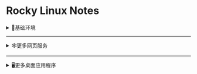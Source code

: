 # Rocky Linux Notes

<details>
<summary><h2">👶基础环境</h2></summary>

### 🧰 使能 sudo

#### 执行

```bash
su # 切换到 root 用户
nano /etc/sudoers # 编辑 sudoers 文件
```

在 `root ALL=(ALL) ALL` 下面添加一行:

> `😀USERNAME😀`    ALL=(ALL)       ALL

保存并退出 nano: `Ctrl + X -> Y -> Enter`

#### 验证

```bash
su $(whoami) # 切换回普通用户
sudo whoami # 验证是否成功使能 sudo
```

### 🖥️更改主机名

#### 执行
```bash
 sudo hostnamectl set-hostname `🖥️HOSTNAME🖥️` # 设置主机名
 sudo nano /etc/hosts # 编辑 hosts 文件
```

在 `127.0.0.1 localhost` 下面添加一行:

> 127.0.0.1       `🖥️HOSTNAME🖥️`

保存并退出 nano: `Ctrl + X -> Y -> Enter`

#### 验证

```bash
 hostnamectl # 验证主机名是否成功更改
```

### 🌏dnf包管理器换源

#### 执行

参考[第三方镜像源列表](https://mirrors.rockylinux.org/mirrormanager/mirrors)，选择合适的cn镜像源，例如[USTC 中科大](https://mirrors.ustc.edu.cn/help/rocky.html#_5)

```bash
sudo sed -e 's|^mirrorlist=|#mirrorlist=|g' \
    -e 's|^#baseurl=http://dl.rockylinux.org/$contentdir|baseurl=https://mirrors.ustc.edu.cn/rocky|g' \
    -i.bak \
    /etc/yum.repos.d/rocky-extras.repo \
    /etc/yum.repos.d/rocky.repo
    
sudo dnf makecache # 清理并重建缓存
```

### 🔄更新

```bash
sudo dnf -y upgrade dnf # 更新 dnf 包管理器
sudo dnf -y update # 更新系统软件包
```

### ☁️Samba

#### 安装

```bash
sudo dnf -y install samba samba-common samba-client # 安装 samba
sudo mkdir -p /home/samba-share # 创建共享目录

sudo chmod -R 755 /home/samba-share # 设置共享目录权限
sudo chown -R  nobody:nobody /home/samba-share # 设置共享目录所有者
sudo chcon -t samba_share_t /home/samba-share # 设置共享目录标签

sudo nano /etc/samba/smb.conf # 编辑 smb 配置文件
```

在文件中添加以下内容：

> ```conf
> # See smb.conf.example for a more detailed config file or
> # read the smb.conf manpage.
> # Run 'testparm' to verify the config is correct after
> # you modified it.
> #
> # Note:
> # SMB1 is disabled by default. This means clients without support for SMB2 or
> # SMB3 are no longer able to connect to smbd (by default).
> 
> [global]
>         workgroup = WORKGROUP
>         server string = Samba Server %v
>         netbios name = rocky-9
>         security = user
>         map to guest = bad user
>         passdb backend = tdbsam
>         ntlm auth = true
>         printing = cups
>         printcap name = cups
>         load printers = yes
>         cups options = raw
>         unix chardeet = UTF-8
> 
> [homes]
>         comment = Home Directories
>         valid users = %S, %D%w%S
>         browseable = No
>         read only = No
>         inherit acls = Yes
> 
> [printers]
>         comment = All Printers
>         path = /var/tmp
>         printable = Yes
>         create mask = 0600
>         browseable = No
> 
> [print$]
>         comment = Printer Drivers
>         path = /var/lib/samba/drivers
>         write list = @printadmin root
>         force group = @printadmin
>         create mask = 0664
>         directory mask = 0775
> 
> [Shared]
>         path = /home/samba-share
>         browsable = yes
>         writable = yes
>         valid users = 😀USERNAME😀
>         guest ok = yes
>         guest only = yes
>         force create mode = 777
>         force directory mode = 777
> ```
>

```bash
sudo systemctl start smb nmb # 启动 samba 服务
sudo systemctl enable smb nmb # 开机自启 samba 服务

systemctl status smb nmb # 查看 samba 服务状态

sudo firewall-cmd --permanent --add-service=samba # 开放 samba 服务
sudo firewall-cmd --reload # 重载防火墙规则
sudo firewall-cmd --list-services # 查看开放的服务

sudo smbpasswd -a $(whoami) # 设置 samba 用户密码
sudo systemctl restart smb nmb --now # 重启 samba 服务
```

#### 远程访问共享文件夹

Win+R -> smb://`🖥️IP🖥️`/Shared -> 输入密码

### 💻RDP 远程桌面

#### 安装

```bash
sudo dnf -y install epel-release # 安装 epel 源
sudo dnf makecache # 清理并重建缓存
sudo dnf -y install xrdp # 安装 xrdp
sudo systemctl start xrdp # 启动 xrdp 服务
sudo systemctl enable xrdp # 开机自启 xrdp 服务

systemctl status xrdp # 查看 xrdp 服务状态

sudo firewall-cmd --permanent --add-port=3389/tcp # 开放 3389 端口
sudo firewall-cmd --reload # 重载防火墙规则

sudo firewall-cmd --list-ports # 查看开放的端口
```

#### 远程连接

Win+R -> mstsc -> `🖥️IP🖥️`

###  添加标题栏最小化最大化按钮

#### 安装

```bash
sudo dnf -y install gnome-tweaks

gnome-tweaks
```

在 gnome-tweaks 中启用 “Window Title Buttons” 选项。

### GitHub 加速

[Watt Toolkit / Steam++](https://steampp.net/download)是一个包含多种 Steam 工具功能的工具箱，其中包含 GitHub 加速器。

#### 安装

```bash
curl -sSL https://steampp.net/Install/Linux.sh | bash # 安装 Watt Toolkit

sudo cp /home/a/.local/share/Steam++/Plugins/Accelerator/SteamTools.Certificate.cer /etc/pki/ca-trust/source/anchors/ # 复制证书到系统信任库

sudo update-ca-trust extract # 刷新系统信任库
sudo systemctl restart NetworkManager # 重启网络管理器

openssl x509 -in /etc/pki/ca-trust/source/anchors/SteamTools.Certificate.cer -text -noout # 验证证书
```

#### Firefox 导入证书

设置->隐私与安全->安全->查看证书->导入
/home/`😀USERNAME😀`/.local/share/Steam++/Plugins/Accelerator

### Homebrew

[Homebrew](https://brew.sh/)是一个开源的包管理器，可以帮助你安装命令行软件。

#### 安装

```bash
/bin/bash -c "$(curl -fsSL https://raw.githubusercontent.com/Homebrew/install/HEAD/install.sh)" # 安装 Homebrew
(echo; echo 'eval "$(/home/linuxbrew/.linuxbrew/bin/brew shellenv)"') >> /home/`😀USERNAME😀`/.zshrc # 配置环境变量
eval "$(/home/linuxbrew/.linuxbrew/bin/brew shellenv)" # 刷新环境变量
sudo dnf -y groupinstall 'Development Tools' # 安装开发工具
```

### 🐧fastfetch

[fastfetch](https://github.com/fastfetch-cli/fastfetch)是类似于neofetch，但更快，因为主要是用C编写的。

#### 安装

```bash
sudo dnf -y install fastfetch
```

#### 验证

```bash
fastfetch
```

### 💪oh-my-zsh ~~bash~~

[oh-my-zsh](https://ohmyz.sh/#install)是一个令人愉快的，开源的，社区驱动的框架，用于管理您的Zsh配置。它捆绑了数千个有用的功能，帮助程序，插件，主题和一些让你大喊的东西。

```bash
sh -c "$(wget -O- https://raw.githubusercontent.com/ohmyzsh/ohmyzsh/master/tools/install.sh)" # 安装 oh-my-zsh

nano ~/.zshrc # 编辑 zsh 配置文件
```

参考[Settings](https://github.com/ohmyzsh/ohmyzsh/wiki/Settings)配置，例如：

> ZSH_THEME="darkblood"
>
>plugins=(
> colorize
> command-not-found
> compleat
> copyfile
> cp
> dnf
> docker
> docker-compose
> docker-machine
> emoji
> encode64
> fzf
> git
> github
> gitignore
> git-lfs
> history
> history-substring-search
> npm
> pip
> python
> sudo
> )

保存并退出 nano: `Ctrl + X -> Y -> Enter`

重新连接ssh

Ctrl+R：fzf + 历史搜索命令
Ctrl+T：fzf + 补全路径名
Alt+C：fzf + 改变工作路径

### ✏micro ~~nano~~

[micro](https://github.com/zyedidia/micro)是一款基于终端的文本编辑器，旨在易于使用和直观，同时还利用了现代终端的功能。它是一个单一的、包含电池的静态二进制文件，没有依赖关系;您可以立即下载并使用它！

#### 安装

```bash
 cd /usr/bin

sudo curl https://getmic.ro | bash

/usr/bin/micro --version
```

#### zshrc 配置

```bash
nano ~/.zshrc # 编辑 zsh 配置文件
```

在文件中添加一行:

> alias nano='/usr/bin/micro'


```bash
source ~/.zshrc # 重新加载 zsh 配置文件
```

#### 验证


```bash
nano ~/.zshrc # 验证 nano 命令是否成功映射到 micro
```

### FNM

[FNM](https://github.com/Schniz/fnm)是快速简单的Node.js版本管理器，Rust编写。

#### 安装

```bash
brew install fnm
```

#### zshrc 配置

```bash
nano ~/.zshrc # 编辑 zsh 配置文件
```

在文件中添加一行:

> eval "$(fnm env --use-on-cd)"

```bash
source ~/.zshrc # 重新加载 zsh 配置文件
```

#### 验证

```bash
fnm --version
```

### 🫥Node.js

[Node.js](https://nodejs.org/docs/latest/api/)是一个免费的、开源的、跨平台的JavaScript运行时环境，允许开发人员创建服务器、Web应用程序、命令行工具和脚本。

#### 安装

```bash
fnm use --install-if-missing 22
```

#### 验证

```bash
node -v
npm -v
```

### pm2

[pm2](https://pm2.keymetrics.io/docs/usage/quick-start/)是一个守护进程管理器，可帮助您管理和保持应用程序全天候在线。


#### 安装

```bash
npm install pm2 -g
```

### 🐍Python

[miniconda](https://docs.conda.io/en/latest/miniconda.html)是一个免费的conda最小安装程序。它是Anaconda的一个小型引导版本，只包含conda、Python、它们所依赖的包，以及少量其他有用的包（如pip、zlib等）。如果你需要更多的软件包，使用 conda install 命令从Anaconda的公共仓库中默认提供的数千个软件包中安装，或者从其他渠道安装，如conda-forge或bioconda。

#### 安装

```bash
mkdir -p ~/miniconda3
wget https://repo.anaconda.com/miniconda/Miniconda3-latest-Linux-x86_64.sh -O ~/miniconda3/miniconda.sh # 下载安装脚本
bash ~/miniconda3/miniconda.sh -b -u -p ~/miniconda3 # 运行安装脚本
rm -rf ~/miniconda3/miniconda.sh

~/miniconda3/bin/conda init bash # 配置 conda 环境
~/miniconda3/bin/conda init zsh # 配置 conda 环境

```

#### 验证

重新连接ssh

```bash
conda info --envs
conda activate base
python --version
```

### 🤡thefuck

[thefuck](https://github.com/nvbn/thefuck)是一个用于自动纠正命令行的工具，它可以帮助你避免敲错命令，并帮助你修复它们。

#### 安装

```bash
brew install thefuck
```

#### zshrc 配置

```bash
nano ~/.zshrc # 编辑 zsh 配置文件
```

在文件中添加一行:

> eval "$(thefuck --alias)"

```bash
source ~/.zshrc # 重新加载 zsh 配置文件
```

#### 验证

```bash
git bach
fuck
```

### 🧐bottom ~~top~~

[bottom](https://github.com/ClementTsang/bottom)一个可定制的跨平台的图形化进程/系统监视器的终端。

#### 安装

```bash
sudo dnf copr enable atim/bottom -y && sudo dnf -y install bottom
```

#### 验证

```bash
bottom
```

### 📘tldr ~~man~~

[tldr](https://github.com/tldr-pages/tldr)是一个由社区维护的命令行工具帮助页面的集合，旨在成为传统手册页的一个更简单、更易于访问的补充。

```bash
brew install tlrc
```

#### zshrc 配置

```bash
nano ~/.zshrc # 编辑 zsh 配置文件
```

在文件中添加一行:

> alias man='tldr'

```bash
source ~/.zshrc # 重新加载 zsh 配置文件
```

#### 验证

```bash
man docker
```

### 📃eza ~~ls~~

[eza](https://github.com/eza-community/eza)是一个现代化的，维护的替代ls。

#### 安装

```bash
sudo dnf -y install eza
```

#### zshrc 配置

```bash
nano ~/.zshrc # 编辑 zsh 配置文件
```

在文件中添加一行:

> alias ls='eza --color=always --long --git --no-filesize --icons=always --notime --no-user --no-permissions'

```bash
source ~/.zshrc # 重新加载 zsh 配置文件
```

#### 验证

```bash
ls
```

### 🚶‍♂️zoxide ~~cd~~

[zoxide](https://github.com/ajeetdsouza/zoxide)是更聪明的cd命令，它能记住你最常用的目录，因此你只需敲几下键盘就能 "跳转 "到它们。

#### 安装

```bash
sudo dnf -y install zoxide
```

#### zshrc 配置

```bash
nano ~/.zshrc # 编辑 zsh 配置文件
```

在文件中添加一行:

> eval "$(zoxide init --cmd cd zsh)"

```bash
source ~/.zshrc # 重新加载 zsh 配置文件
```

### 🚮trash-cli ~~rm rmdir~~

[trash-cli](https://github.com/andreafrancia/trash-cli)是一个命令行工具，它可以从命令行中删除文件或目录，并将它们放入回收站，而不是直接删除。


#### 安装

```bash
sudo dnf -y install trash-cli
```

#### zshrc 配置

```bash
nano ~/.zshrc # 编辑 zsh 配置文件
```

在文件中添加:

> alias rm='trash-put'
> alias rmdir='trash-put'

```bash
source ~/.zshrc # 重新加载 zsh 配置文件
```

### 😽bat ~~cat~~

[bat](https://github.com/sharkdp/bat)是类似 cat，但带有 git 集成和语法高亮。

#### 安装


```bash
sudo dnf -y install bat
```

#### zshrc 配置

```bash
nano ~/.zshrc # 编辑 zsh 配置文件
```

在文件中添加一行:

> alias cat='bat'

```bash
source ~/.zshrc # 重新加载 zsh 配置文件
```

### toolong

[toolong](https://github.com/Textualize/toolong)是查看、跟踪、合并和搜索日志文件的终端应用程序（加上JSONL）。

#### 安装

```bash
pipx install toolong
```

#### 验证

```bash
tl --help
```

### 🔍fd ~~find~~

#### 安装

[fd](https://github.com/sharkdp/fd)是一个快速且用户友好的文件搜索工具。

```bash
sudo dnf -y install fd-find
```

#### zshrc 配置

```bash
nano ~/.zshrc # 编辑 zsh 配置文件
```

在文件中添加一行:

> alias find='fd -HI'

```bash
source ~/.zshrc # 重新加载 zsh 配置文件
```

#### 验证

```bash
find passwd
```

### 🫳ripgrep ~~grep~~

[ripgrep](https://github.com/BurntSushi/ripgrep)是递归地搜索目录中的正则表达式模式，同时尊重你的gitignore。

#### 安装

```bash
sudo dnf -y install ripgrep
```

#### zshrc 配置

```bash
nano ~/.zshrc # 编辑 zsh 配置文件
```

在文件中添加一行:

> alias grep='rg'

```bash
source ~/.zshrc # 重新加载 zsh 配置文件
```

#### 验证

```bash
grep passwd
```

### 🏓gping ~~ping~~

[gping](https://github.com/orf/gping)是图表化的ping工具。

#### 安装

```bash
sudo dnf copr enable atim/gping -y && sudo dnf install gping
```

#### zshrc 配置

```bash
nano ~/.zshrc # 编辑 zsh 配置文件
```


在文件中添加一行:

> alias ping='gping'

```bash
source ~/.zshrc # 重新加载 zsh 配置文件
```

#### 验证

```bash
ping 127.0.0.1
```

### 🐳 Docker

[中文手册](https://dockerdocs.cn/engine/install/)

#### 安装

```bash
sudo dnf config-manager --add-repo https://download.docker.com/linux/centos/docker-ce.repo # 添加 Docker 仓库
sudo dnf -y install docker-ce docker-ce-cli containerd.io docker-compose-plugin # 安装 Docker
sudo systemctl --now enable docker # 启动 Docker 服务
sudo usermod -a -G docker $(whoami) # 允许普通用户使用 Docker
```

#### 验证

```bash
docker --version
docker run hello-world
docker ps -a
```

### LazyDocker

[LazyDocker](https://github.com/jesseduffield/lazydocker#installation)是一个用于管理 Docker 容器的终端 UI 工具。

#### 安装

```bash
docker run --rm -it -v \
/var/run/docker.sock:/var/run/docker.sock \
-v /etc/lazydocker:/.config/jesseduffield/lazydocker \
lazyteam/lazydocker
```

#### zshrc 配置

使用 lzdocker 命令代替 lazydocker 命令

```bash
nano ~/.zshrc # 编辑 zsh 配置文件
```

在文件中添加一行:

> alias lzdocker='docker run --rm -it -v /var/run/docker.sock:/var/run/docker.sock -v /etc/lazydocker:/.config/jesseduffield/lazydocker lazyteam/lazydocker'

```bash
source ~/.zshrc # 重新加载 zsh 配置文件
```

#### 验证

```bash
lzdocker
```

### Lazygit

[Lazygit](https://github.com/jesseduffield/lazygit#installation)是一个用于管理 Git 仓库的终端 UI 工具。

#### 安装


```bash
brew install jesseduffield/lazygit/lazygit
```

#### zshrc 配置

使用 lzgit 命令代替 lazygit 命令

```bash
nano ~/.zshrc # 编辑 zsh 配置文件
```

在文件中添加一行:

> alias lzgit='lazygit'

```bash
source ~/.zshrc # 重新加载 zsh 配置文件
```

#### 验证

```bash
lzgit -v
```

### ☁️Seafile

[Seafile](https://www.seafile.com/en/download/)是一个开源的网盘软件，支持多种存储方式，包括本地硬盘、NAS、S3、Ceph、OSS等。

#### 安装

```bash
sudo dnf -y install seafile-server
```

#### 配置

```bash
sudo seahub-setup
```

#### 验证

```bash
sudo systemctl start seafile
sudo systemctl enable seafile
```

### ☁️Alist ~~smb ftp~~

[Alist](https://alist.nn.ci/zh/guide/install/docker.html)是一个支持多种存储的文件列表程序，使用 Gin 和 Solidjs。

#### 安装

```bash
sudo docker run -d --restart=unless-stopped -v /etc/alist:/opt/alist/data -p 5244:5244 -e PUID=0 -e PGID=0 -e UMASK=022 --name="alist" xhofe/alist:latest # 安装 Alist
sudo docker exec -it alist ./alist admin set 🔑ALISTPASSWORD🔑 # 设置 Alist 密码

sudo mkdir /etc/alist/alist-share # 创建共享目录
```

#### 远程访问 Alist

http://`ℹ️IPADDRESSℹ️`:5244

</details>

---

<details>
<summary><h2">🕸️更多网页服务</h2></summary>

### sun-pannel

[sun-pannel](https://doc.sun-panel.top/zh_cn/usage/quick_deploy.html)是一个服务器、NAS导航面板、Homepage、浏览器首页。

#### 安装

```bash
sudo docker run -d --restart unless-stopped -p 3002:3002 \
-v ~/docker_data/sun-panel/conf:/app/conf \
-v /var/run/docker.sock:/var/run/docker.sock \
--name sun-panel \
hslr/sun-panel:beta
```

#### 使用

http://`ℹ️IPADDRESSℹ️`:3002/

### 1Panel

[1Panel](https://1panel.cn/docs/)是新一代的 Linux 服务器运维管理面板。

#### 安装

```bash
curl -sSL https://resource.fit2cloud.com/1panel/package/quick_start.sh -o quick_start.sh && sudo bash quick_start.sh
```

#### 使用

http://`ℹ️IPADDRESSℹ️`:`ℹ️PORTℹ️`

### ONLYOFFICE

[ONLYOFFICE](https://helpcenter.onlyoffice.com/installation/docs-community-install-docker.aspx)是一款基于文档的协作办公套件，支持多种文件格式、多种协作模式。

#### 安装

```bash
sudo docker run -i -t -d -p 8081:80 --restart unless-stopped -e JWT_SECRET=my_jwt_secret onlyoffice/documentserver
```

#### 使用

http://`ℹ️IPADDRESSℹ️`:8081/example/

### Etherpad

[Etherpad](https://github.com/ether/etherpad-lite)是一个实时的网络协作编辑器。

#### 安装

```bash
sudo mkdir -p /docker/etherpad
sudo chmod -R 777 /docker/etherpad
cd /docker/etherpad
code docker-compose.yaml
```

在 docker-compose.yaml 文件中添加以下内容:

> ```yaml
> services:
>   app:
>     user: "0:0"
>     image: etherpad/etherpad:latest
>     tty: true
>     stdin_open: true
>     volumes:
>       - plugins:/opt/etherpad-lite/src/plugin_packages
>       - etherpad-var:/opt/etherpad-lite/var
>     depends_on:
>       - postgres
>     environment:
>       NODE_ENV: production
>       ADMIN_PASSWORD: ${DOCKER_COMPOSE_APP_ADMIN_PASSWORD:-admin}
>       DB_CHARSET: ${DOCKER_COMPOSE_APP_DB_CHARSET:-utf8mb4}
>       DB_HOST: postgres
>       DB_NAME: ${DOCKER_COMPOSE_POSTGRES_DATABASE:-etherpad}
>       DB_PASS: ${DOCKER_COMPOSE_POSTGRES_PASSWORD:-admin}
>       DB_PORT: ${DOCKER_COMPOSE_POSTGRES_PORT:-5432}
>       DB_TYPE: "postgres"
>       DB_USER: ${DOCKER_COMPOSE_POSTGRES_USER:-admin}
>       # For now, the env var DEFAULT_PAD_TEXT cannot be unset or empty; it seems to be mandatory in the latest version of etherpad
>       DEFAULT_PAD_TEXT: ${DOCKER_COMPOSE_APP_DEFAULT_PAD_TEXT:- }
>       DISABLE_IP_LOGGING: ${DOCKER_COMPOSE_APP_DISABLE_IP_LOGGING:-false}
>       SOFFICE: ${DOCKER_COMPOSE_APP_SOFFICE:-null}
>       TRUST_PROXY: ${DOCKER_COMPOSE_APP_TRUST_PROXY:-true}
>     restart: always
>     ports:
>       - "${DOCKER_COMPOSE_APP_PORT_PUBLISHED:-9001}:${DOCKER_COMPOSE_APP_PORT_TARGET:-9001}"
> 
>   postgres:
>     image: postgres:15-alpine
>     environment:
>       POSTGRES_DB: ${DOCKER_COMPOSE_POSTGRES_DATABASE:-etherpad}
>       POSTGRES_PASSWORD: ${DOCKER_COMPOSE_POSTGRES_PASSWORD:-admin}
>       POSTGRES_PORT: ${DOCKER_COMPOSE_POSTGRES_PORT:-5432}
>       POSTGRES_USER: ${DOCKER_COMPOSE_POSTGRES_USER:-admin}
>       PGDATA: /var/lib/postgresql/data/pgdata
>     restart: always
>     # Exposing the port is not needed unless you want to access this database instance from the host.
>     # Be careful when other postgres docker container are running on the same port
>     # ports:
>     #   - "5432:5432"
>     volumes:
>       - postgres_data:/var/lib/postgresql/data/pgdata
> 
> volumes:
>   postgres_data:
>   plugins:
>   etherpad-var:
> ```

```bash
docker compose -f docker-compose.yaml up -d
```

#### 使用

http://`ℹ️IPADDRESSℹ️`:9001

### 🃏Docsify

[Docsify](https://docsify.js.org/#/quickstart)是将一个或多个Markdown文件转换为网站，无需构建过程。

#### 安装

```bash
npm i docsify-cli -g
sudo mkdir /usr/share/docsify-docs
sudo chmod -R 777 /usr/share/docsify-docs
docsify init /usr/share/docsify-docs

sudo firewall-cmd --permanent --add-port=3000/tcp
sudo firewall-cmd --reload
sudo firewall-cmd --list-ports

pm2 start `which docsify` -- serve /usr/share/docsify-docs
pm2 save
pm2 startup
```

http://`ℹ️IPADDRESSℹ️`:3000/

### Stirling-PDF

[Stirling-PDF](https://github.com/Stirling-Tools/Stirling-PDF)是一个强大的，本地托管的基于Web的PDF操作工具，使用Docker。它使您能够对PDF文件进行各种操作，包括拆分，合并，转换，重组，添加图像，旋转，压缩等。这个本地托管的Web应用程序已经发展到包含一套全面的功能，满足您的所有PDF要求。

#### 安装

```bash
sudo docker run -d \
  --restart=unless-stopped \
  -p 8080:8080 \
  -v /location/of/trainingData:/usr/share/tessdata \
  -v /location/of/extraConfigs:/configs \
  -v /location/of/logs:/logs \
  -e DOCKER_ENABLE_SECURITY=false \
  -e INSTALL_BOOK_AND_ADVANCED_HTML_OPS=false \
  -e LANGS=en_GB \
  --name stirling-pdf \
  frooodle/s-pdf:latest
```

#### 使用

http://`ℹ️IPADDRESSℹ️`:8080/

### draw.io

[draw.io](https://github.com/jgraph/docker-drawio)是一个白板/绘图软件应用程序，支持多种图表类型，包括流程图、UML图、组织结构图、ER图等。

#### 安装

```bash
sudo docker run -d -it --name="draw" --restart unless-stopped -p 8442:8080 jgraph/drawio
```

#### 使用

http://`ℹ️IPADDRESSℹ️`:8442/

### Excalidraw

[Excalidraw](https://docs.excalidraw.com/docs/introduction/development#self-hosting)是一个开源的虚拟手绘风格的白板。协作和端到端加密。

#### 安装

```bash
sudo docker run --restart unless-stopped -dit --name excalidraw -p 8443:80 excalidraw/excalidraw:latest
```

#### 使用

http://`ℹ️IPADDRESSℹ️`:8443/

### it-tools

[it-tools](https://github.com/CorentinTh/it-tools)是开发人员和IT工作人员的有用工具集合。

#### 安装

```bash
sudo docker run -d --name it-tools --restart unless-stopped -p 8765:80 corentinth/it-tools:latest
```

#### 使用

http://`ℹ️IPADDRESSℹ️`:8765/

### libretranslate

[libretranslate](https://github.com/LibreTranslate/LibreTranslate)是一个开源的机器翻译API，支持多种语言。

#### 安装

```bash
mkdir -p ~/libretranslate
wget --no-check-certificate https://raw.githubusercontent.com/LibreTranslate/LibreTranslate/main/run.sh -O ~/libretranslate/run.sh
cd ~/libretranslate
chmod +x run.sh
./run.sh # 测试运行

docker ps
docker stop `CONTAINER ID`

sudo docker run -d --restart=unless-stopped -ti -p 5000:5000 -v lt-local:/home/libretranslate/.local libretranslate/libretranslate
```

#### 使用

http://`ℹ️IPADDRESSℹ️`:5000/?source=auto&target=zh&q=

### memos

[memos](https://github.com/usememos/memos)是一个开源的、轻量级的笔记服务。轻松捕捉和分享您的好主意。

#### 安装

```bash
sudo docker run -d --restart=unless-stopped --name memos -p 5230:5230 -v ~/.memos/:/var/opt/memos neosmemo/memos:stable
```

#### 使用

http://`ℹ️IPADDRESSℹ️`:5230/

### wekan

[wekan](https://github.com/wekan/wekan)是一个基于Web的看板应用，支持多种看板类型，包括看板、任务列表、日历、Kanban、组织结构图等。

#### 安装

```bash
sudo docker run -d --restart=always --name wekan-db mongo:5

sudo docker run -d --restart=always --name wekan --link "wekan-db:db" -e "WITH_API=true" -e "MONGO_URL=mongodb://wekan-db:27017/wekan" -e "ROOT_URL=http://192.168.3.248:2000" -p 2000:8080 wekanteam/wekan:latest
```

#### 使用

http://`ℹ️IPADDRESSℹ️`:2000/

### snapdrop

[snapdrop](https://github.com/RobinLinus/snapdrop/blob/master/docs/local-dev.md)是一个基于Web的跨平台文件共享应用程序，支持多种文件格式。

#### 安装

```bash
docker run --restart unless-stopped -d -p 8444:80 linuxserver/snapdrop
```

#### 使用

http://`ℹ️IPADDRESSℹ️`:8444/

### next-terminal

[next-terminal](https://github.com/dushixiang/next-terminal)是一个简单好用安全的开源交互审计系统，支持RDP、SSH、VNC、Telnet、Kubernetes协议。

#### 安装

```bash
sudo mkdir -p /docker/next-terminal/data
sudo chmod -R 777 /docker/next-terminal/
cd /docker/next-terminal
code docker-compose.yaml
```

> ```yaml
> version: '3.3'
> services:
>     guacd:
>        image: dushixiang/guacd:latest
>        volumes:
>          - ./data:/usr/local/next-terminal/data
>        restart:
>              always
>      next-terminal:
>        image: dushixiang/next-terminal:latest
>     environment:
>       DB: sqlite
>       GUACD_HOSTNAME: guacd
>       GUACD_PORT: 4822
>     ports:
>       - "8088:8088"
>     volumes:
>       - /etc/localtime:/etc/localtime
>       - ./data:/usr/local/next-terminal/data
>     restart:
>       always
> ```
> 

```bash
docker compose -f docker-compose.yaml up -d
```

#### 使用

http://`ℹ️IPADDRESSℹ️`:8088/

</details>

---

<details>
<summary><h2">🖥️更多桌面应用程序</h2></summary>

### VSCode

[VSCode](https://code.visualstudio.com/docs/setup/linux)是微软推出的开源编辑器，支持多种编程语言。

#### 安装

```bash
sudo rpm --import https://packages.microsoft.com/keys/microsoft.asc
sudo sh -c 'echo -e "[code]\nname=Visual Studio Code\nbaseurl=https://packages.microsoft.com/yumrepos/vscode\nenabled=1\ngpgcheck=1\ngpgkey=https://packages.microsoft.com/keys/microsoft.asc" > /etc/yum.repos.d/vscode.repo'
sudo dnf check-update
sudo dnf -y install code
```

#### 使用

```bash
code .
```

### Firefox

[Firefox](https://www.mozilla.org/zh-CN/firefox/all/#product-desktop-developer)是一款开源的网页浏览器。

#### 安装

```bash
sudo dnf -y remove firefox # 卸载旧版本

cd ~/下载
wget -O firefox-latest.tar.bz2 "https://download.mozilla.org/?product=firefox-latest-ssl&os=linux64&lang=zh-CN" 
sudo tar xvjf firefox-latest.tar.bz2 -C /usr/local
sudo ln -s /usr/local/firefox/firefox /usr/bin/firefox

firefox &
```

#### 添加图标

```bash
nano ~/.local/share/applications/firefox.desktop
```

> ```
> [Desktop Entry]
> Name=Firefox
> Comment=Web Browser
> Exec=/usr/local/firefox/firefox %u
> Icon=/usr/local/firefox/browser/chrome/icons/default/default128.png
> Terminal=false
> Type=Application
> Categories=Network;WebBrowser;
> ```

#### 增强插件

[ShyFox](https://github.com/Naezr/ShyFox)是一个非常害羞的小主题，将整个浏览器界面隐藏在窗口边框中

### QQ

[QQ](https://im.qq.com/linuxqq/index.shtml)是一款跨平台的即时通信工具。

#### 安装

```bash
cd ~/下载
sudo dnf -y install ./QQ_x.x.x_xxxxxx_x86_64.rpm
```

</details>